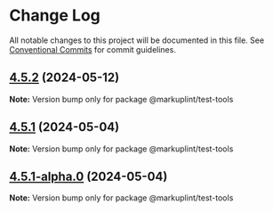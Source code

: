 # Change Log

All notable changes to this project will be documented in this file.
See [Conventional Commits](https://conventionalcommits.org) for commit guidelines.

## [4.5.2](https://github.com/markuplint/markuplint/compare/@markuplint/test-tools@4.5.1...@markuplint/test-tools@4.5.2) (2024-05-12)

**Note:** Version bump only for package @markuplint/test-tools

## [4.5.1](https://github.com/markuplint/markuplint/compare/@markuplint/test-tools@4.5.1-alpha.0...@markuplint/test-tools@4.5.1) (2024-05-04)

**Note:** Version bump only for package @markuplint/test-tools

## [4.5.1-alpha.0](https://github.com/markuplint/markuplint/compare/@markuplint/test-tools@4.5.0...@markuplint/test-tools@4.5.1-alpha.0) (2024-05-04)

**Note:** Version bump only for package @markuplint/test-tools
